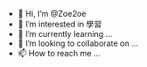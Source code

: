 - 👋 Hi, I’m @Zoe2oe
- 👀 I’m interested in 學習
- 🌱 I’m currently learning ...
- 💞️ I’m looking to collaborate on ...
- 📫 How to reach me ...

<!---
Zoe2oe/Zoe2oe is a ✨ special ✨ repository because its `README.md` (this file) appears on your GitHub profile.
You can click the Preview link to take a look at your changes.
--->
